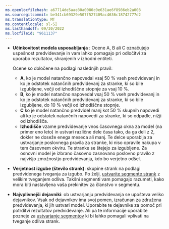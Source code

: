 ```yaml
---
ms.openlocfilehash: a67714de5aae80a0080c0e631ae6f8986eb2a003
ms.sourcegitcommit: be341cb69329e507f527409ac4636c18742777d2
ms.translationtype: MT
ms.contentlocale: sl-SI
ms.lasthandoff: 09/30/2022
ms.locfileid: "9611137"
---
```

- **Učinkovitost modela usposabljanja** : Ocene A, B ali C označujejo uspešnost predvidevanje in vam lahko pomagajo pri odločitvi za uporabo rezultatov, shranjenih v izhodni entiteti.

  Ocene so določene na podlagi naslednjih pravil:
  - **A**, ko je model natančno napovedal vsaj 50 % vseh predvidevanj in ko je odstotek natančnih predvidevanj za stranke, ki so bile izgubljene, večji od izhodiščne stopnje za vsaj 10 %.
  - **B**, ko je model natančno napovedal vsaj 50 % vseh predvidevanj in ko je odstotek natančnih predvidevanj za stranke, ki so bile izgubljene, do 10 % večji od izhodiščne stopnje.
  - **C** ko je model natančno predvidel manj kot 50 % skupnih napovedi ali ko je odstotek natančnih napovedi za stranke, ki so odpadle, nižji od izhodišča.
  - **Izhodišče** vzame predvidevanje vnos časovnega okna za model (na primer eno leto) in ustvari različne dele časa tako, da ga deli z 2, dokler ne doseže enega meseca ali manj. Te delce uporablja za ustvarjanje poslovnega pravila za stranke, ki niso opravile nakupa v tem časovnem okviru. Te stranke se štejejo za izgubljene. Za osnovni model je izbrano časovno zasnovano poslovno pravilo z najvišjo zmožnostjo predvidevanja, kdo bo verjetno odšel.

- **Verjetnost izgube (število strank)**: skupine strank na podlagi predvidenega tveganja za izgubo. Po želji, [ustvarite segmente strank](../prediction-based-segment.md) z velikim tveganjem odliva. Takšni segmenti vam pomagajo razumeti, kako mora biti nastavljena vaša prekinitev za članstvo v segmentu.

- **Najvplivnejši dejavniki**: ob ustvarjanju predvidevanja se upošteva veliko dejavnikov. Vsak od dejavnikov ima svoj pomen, izračunan za združena predvidevanja, ki jih ustvari model. Uporabite te dejavnike za pomoč pri potrditvi rezultatov predvidevanje. Ali pa te informacije uporabite pozneje za [ustvarjanje segmentov](../prediction-based-segment.md) ki bi lahko pomagali vplivati na tveganje odliva strank.